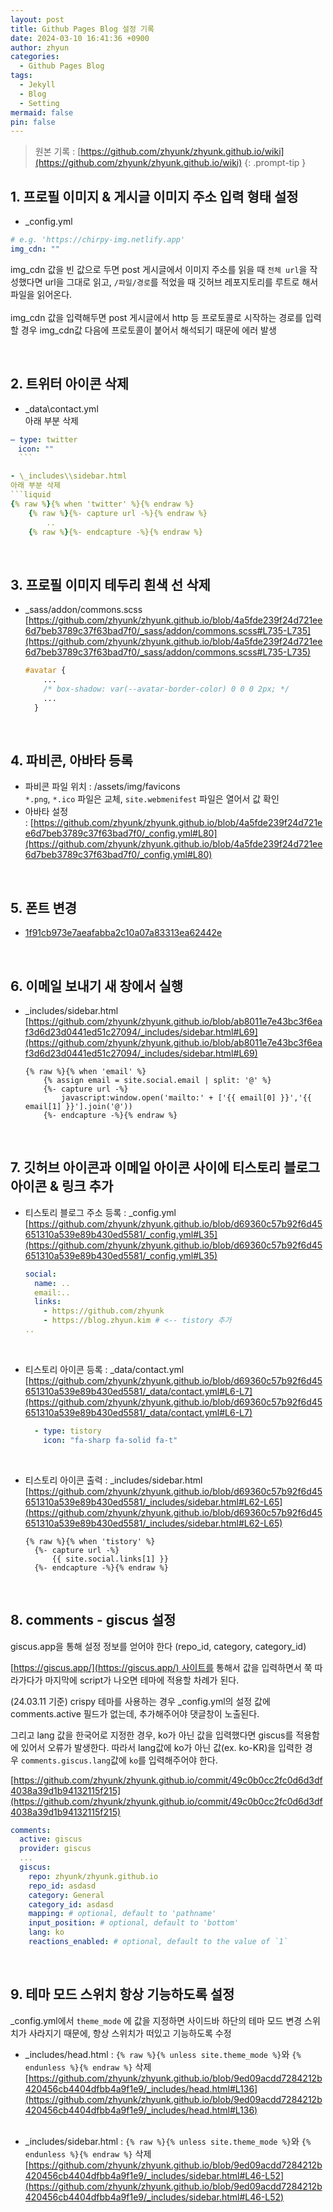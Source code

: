 ```yaml
---
layout: post
title: Github Pages Blog 설정 기록
date: 2024-03-10 16:41:36 +0900
author: zhyun
categories:
  - Github Pages Blog
tags:
  - Jekyll
  - Blog
  - Setting
mermaid: false
pin: false
---
```


> 원본 기록 : [https://github.com/zhyunk/zhyunk.github.io/wiki](https://github.com/zhyunk/zhyunk.github.io/wiki)
{: .prompt-tip }

## 1. 프로필 이미지 & 게시글 이미지 주소 입력 형태 설정
-  \_config.yml  
  ```yml
  # e.g. 'https://chirpy-img.netlify.app'
  img_cdn: ""
```
img_cdn 값을 빈 값으로 두면 post 게시글에서 이미지 주소를 읽을 때 `전체 url`을 작성했다면 url을 그대로 읽고, `/파일/경로`를 적었을 때 깃허브 레포지토리를 루트로 해서 파일을 읽어온다.  
<br>
img_cdn 값을 입력해두면 post 게시글에서 http 등 프로토콜로 시작하는 경로를 입력할 경우 img_cdn값 다음에 프로토콜이 붙어서 해석되기 때문에 에러 발생

<br>

## 2. 트위터 아이콘 삭제

-  \_data\\contact.yml  
  아래 부분 삭제  
  ```yml  
  ― type: twitter
  　icon: "" 
    ```

- \_includes\\sidebar.html  
  아래 부분 삭제  
  ```liquid
  {% raw %}{% when 'twitter' %}{% endraw %}  
	  {% raw %}{%- capture url -%}{% endraw %}  
		  ..  
	  {% raw %}{%- endcapture -%}{% endraw %}
  ```

<br>

## 3. 프로필 이미지 테두리 흰색 선 삭제
- _sass/addon/commons.scss  
    [https://github.com/zhyunk/zhyunk.github.io/blob/4a5fde239f24d721ee6d7beb3789c37f63bad7f0/_sass/addon/commons.scss#L735-L735](https://github.com/zhyunk/zhyunk.github.io/blob/4a5fde239f24d721ee6d7beb3789c37f63bad7f0/_sass/addon/commons.scss#L735-L735)  
    ```css
    #avatar {
	    ...
	    /* box-shadow: var(--avatar-border-color) 0 0 0 2px; */
	    ...
	  }
    ```
    
<br>

## 4. 파비콘, 아바타 등록

[](https://github.com/zhyunk/zhyunk.github.io/wiki#2-%ED%8C%8C%EB%B9%84%EC%BD%98-%EC%95%84%EB%B0%94%ED%83%80-%EB%93%B1%EB%A1%9D)

- 파비콘 파일 위치 : /assets/img/favicons  
    `*.png`, `*.ico` 파일은 교체, `site.webmenifest` 파일은 열어서 값 확인
- 아바타 설정 : [https://github.com/zhyunk/zhyunk.github.io/blob/4a5fde239f24d721ee6d7beb3789c37f63bad7f0/_config.yml#L80](https://github.com/zhyunk/zhyunk.github.io/blob/4a5fde239f24d721ee6d7beb3789c37f63bad7f0/_config.yml#L80)

<br>

## 5. 폰트 변경

[](https://github.com/zhyunk/zhyunk.github.io/wiki#3-%ED%8F%B0%ED%8A%B8-%EB%B3%80%EA%B2%BD)

- [1f91cb973e7aeafabba2c10a07a83313ea62442e](https://github.com/zhyunk/zhyunk.github.io/commit/1f91cb973e7aeafabba2c10a07a83313ea62442e)

<br>

## 6. 이메일 보내기 새 창에서 실행

[](https://github.com/zhyunk/zhyunk.github.io/wiki#4-%EC%9D%B4%EB%A9%94%EC%9D%BC-%EC%95%84%EC%9D%B4%EC%BD%98-%ED%81%B4%EB%A6%AD%EC%8B%9C-%EC%8B%A4%ED%96%89%EB%90%98%EB%8A%94-%EC%8A%A4%ED%81%AC%EB%A6%BD%ED%8A%B8-%EC%88%98%EC%A0%95)
- \_includes/sidebar.html  
  [https://github.com/zhyunk/zhyunk.github.io/blob/ab8011e7e43bc3f6eaf3d6d23d0441ed51c27094/_includes/sidebar.html#L69](https://github.com/zhyunk/zhyunk.github.io/blob/ab8011e7e43bc3f6eaf3d6d23d0441ed51c27094/_includes/sidebar.html#L69)  
  ```liquid  
  {% raw %}{% when 'email' %}
	  {% assign email = site.social.email | split: '@' %}
	  {%- capture url -%}
		  javascript:window.open('mailto:' + ['{{ email[0] }}','{{ email[1] }}'].join('@'))
	  {%- endcapture -%}{% endraw %}
   ```


<br>

## 7. 깃허브 아이콘과 이메일 아이콘 사이에 티스토리 블로그 아이콘 & 링크 추가

[](https://github.com/zhyunk/zhyunk.github.io/wiki#5-%EA%B9%83%ED%97%88%EB%B8%8C-%EC%95%84%EC%9D%B4%EC%BD%98%EA%B3%BC-%EC%9D%B4%EB%A9%94%EC%9D%BC-%EC%95%84%EC%9D%B4%EC%BD%98-%EC%82%AC%EC%9D%B4%EC%97%90-%ED%8B%B0%EC%8A%A4%ED%86%A0%EB%A6%AC-%EB%B8%94%EB%A1%9C%EA%B7%B8-%EC%95%84%EC%9D%B4%EC%BD%98--%EB%A7%81%ED%81%AC-%EC%B6%94%EA%B0%80)

- 티스토리 블로그 주소 등록 : _config.yml  
    [https://github.com/zhyunk/zhyunk.github.io/blob/d69360c57b92f6d45651310a539e89b430ed5581/_config.yml#L35](https://github.com/zhyunk/zhyunk.github.io/blob/d69360c57b92f6d45651310a539e89b430ed5581/_config.yml#L35)  
    ```yaml
    social:
	  name: ..
	  email:..
	  links:
	    - https://github.com/zhyunk 
	    - https://blog.zhyun.kim # <-- tistory 추가
	..
    ```
    
<br>

- 티스토리 아이콘 등록 : _data/contact.yml  
    [https://github.com/zhyunk/zhyunk.github.io/blob/d69360c57b92f6d45651310a539e89b430ed5581/_data/contact.yml#L6-L7](https://github.com/zhyunk/zhyunk.github.io/blob/d69360c57b92f6d45651310a539e89b430ed5581/_data/contact.yml#L6-L7)   
    ```yaml  
      - type: tistory
        icon: "fa-sharp fa-solid fa-t"
    ```
  
<br>

- 티스토리 아이콘 출력 : _includes/sidebar.html  
    [https://github.com/zhyunk/zhyunk.github.io/blob/d69360c57b92f6d45651310a539e89b430ed5581/_includes/sidebar.html#L62-L65](https://github.com/zhyunk/zhyunk.github.io/blob/d69360c57b92f6d45651310a539e89b430ed5581/_includes/sidebar.html#L62-L65)  
    ```liquid  
    {% raw %}{% when 'tistory' %}
      {%- capture url -%}
          {{ site.social.links[1] }}
      {%- endcapture -%}{% endraw %}          
    ```


<br>

## 8. comments - giscus 설정

[](https://github.com/zhyunk/zhyunk.github.io/wiki#6-comments---giscus-%EC%84%A4%EC%A0%95)

giscus.app을 통해 설정 정보를 얻어야 한다 (repo_id, category, category_id)

[https://giscus.app/](https://giscus.app/) 사이트를 통해서 값을 입력하면서 쭉 따라가다가 마지막에 script가 나오면 테마에 적용할 차례가 된다.

(24.03.11 기준) crispy 테마를 사용하는 경우 \_config.yml의 설정 값에 comments.active 필드가 없는데, 추가해주어야 댓글창이 노출된다.

그리고 lang 값을 한국어로 지정한 경우, ko가 아닌 값을 입력했다면 giscus를 적용함에 있어서 오류가 발생한다. 따라서 lang값에 ko가 아닌 값(ex. ko-KR)을 입력한 경우 `comments.giscus.lang`값에 `ko`를 입력해주어야 한다.

[https://github.com/zhyunk/zhyunk.github.io/commit/49c0b0cc2fc0d6d3df4038a39d1b94132115f215](https://github.com/zhyunk/zhyunk.github.io/commit/49c0b0cc2fc0d6d3df4038a39d1b94132115f215)

```yaml
comments:
  active: giscus
  provider: giscus 
  ...
  giscus:
    repo: zhyunk/zhyunk.github.io
    repo_id: asdasd
    category: General
    category_id: asdasd
    mapping: # optional, default to 'pathname'
    input_position: # optional, default to 'bottom'
    lang: ko 
    reactions_enabled: # optional, default to the value of `1`
```
<br>

## 9. 테마 모드 스위치 항상 기능하도록 설정

\_config.yml에서 `theme_mode` 에 값을 지정하면 사이드바 하단의 테마 모드 변경 스위치가 사라지기 때문에, 항상 스위치가 떠있고 기능하도록 수정   

- \_includes/head.html : `{% raw %}{% unless site.theme_mode %}`와 `{% endunless %}{% endraw %}` 삭제  
  [https://github.com/zhyunk/zhyunk.github.io/blob/9ed09acdd7284212b420456cb4404dfbb4a9f1e9/_includes/head.html#L136](https://github.com/zhyunk/zhyunk.github.io/blob/9ed09acdd7284212b420456cb4404dfbb4a9f1e9/_includes/head.html#L136)  
  <br>
  
- \_includes/sidebar.html : `{% raw %}{% unless site.theme_mode %}`와 `{% endunless %}{% endraw %}` 삭제  
  [https://github.com/zhyunk/zhyunk.github.io/blob/9ed09acdd7284212b420456cb4404dfbb4a9f1e9/_includes/sidebar.html#L46-L52](https://github.com/zhyunk/zhyunk.github.io/blob/9ed09acdd7284212b420456cb4404dfbb4a9f1e9/_includes/sidebar.html#L46-L52)   
  



